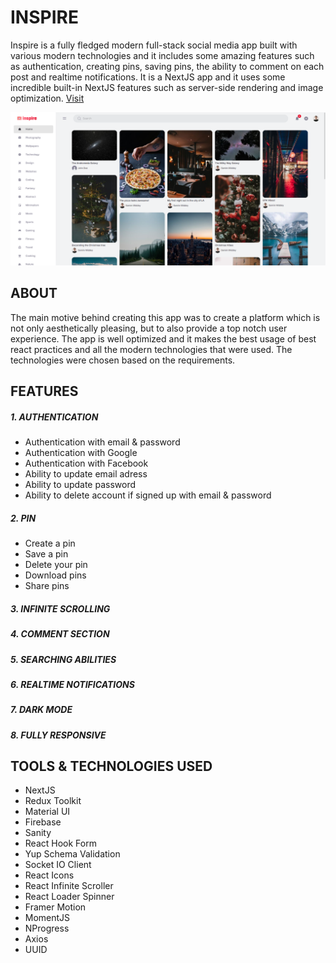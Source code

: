 # **INSPIRE**

Inspire is a fully fledged modern full-stack social media app built with various modern technologies and it includes some amazing features such as authentication, creating pins, saving pins, the ability to comment on each post and realtime notifications. It is a NextJS app and it uses some incredible built-in NextJS features such as server-side rendering and image optimization. <a href="https://inspire-app.vercel.app" target="_blank">Visit</a>

![demo image](./public/demo.png)

## **ABOUT**

The main motive behind creating this app was to create a platform which is not only aesthetically pleasing, but to also provide a top notch user experience. The app is well optimized and it makes the best usage of best react practices and all the modern technologies that were used. The technologies were chosen based on the requirements.

## **FEATURES**

##### **1. AUTHENTICATION**
   - Authentication with email & password
   - Authentication with Google
   - Authentication with Facebook
   - Ability to update email adress
   - Ability to update password
   - Ability to delete account if signed up with email & password

##### **2. PIN**
   - Create a pin
   - Save a pin
   - Delete your pin
   - Download pins
   - Share pins

##### **3. INFINITE SCROLLING**
##### **4. COMMENT SECTION**
##### **5. SEARCHING ABILITIES**
##### **6. REALTIME NOTIFICATIONS**
##### **7. DARK MODE**
##### **8. FULLY RESPONSIVE**

## **TOOLS & TECHNOLOGIES USED**
- NextJS
- Redux Toolkit
- Material UI
- Firebase
- Sanity
- React Hook Form
- Yup Schema Validation
- Socket IO Client
- React Icons
- React Infinite Scroller
- React Loader Spinner
- Framer Motion
- MomentJS
- NProgress
- Axios
- UUID
